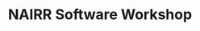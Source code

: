 ---
layout: page
title: NAIRR Software Workshop
description: NAIRR Software Workshop
img: assets/img/logo.png
importance: 1
category: research
tags: [nairr-software-workshop]
---